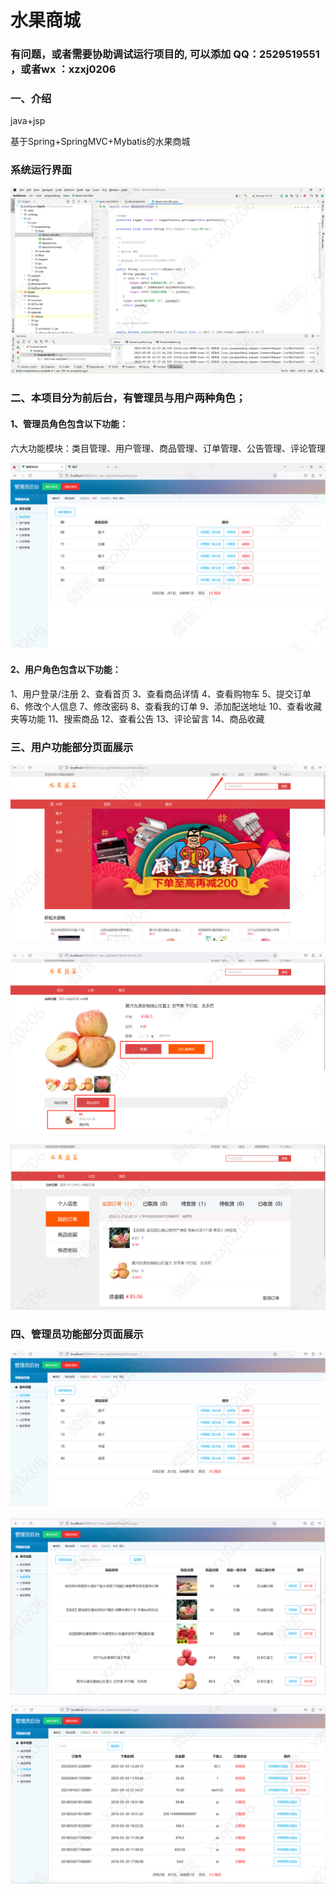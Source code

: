 # 水果商城

### 有问题，或者需要协助调试运行项目的, 可以添加 QQ：2529519551 ，或者wx ：xzxj0206



### 一、介绍
java+jsp

基于Spring+SpringMVC+Mybatis的水果商城

### 系统运行界面

![img_1.png](imgs/img_1.png)

### 二、本项目分为前后台，有管理员与用户两种角色；
#### 1、管理员角色包含以下功能：
六大功能模块：类目管理、用户管理、商品管理、订单管理、公告管理、评论管理

![img_2.png](imgs/img_2.png)

#### 2、用户角色包含以下功能：
1、用户登录/注册 2、查看首页 3、查看商品详情 4、查看购物车 5、提交订单 6、修改个人信息 7、修改密码 8、查看我的订单 9、添加配送地址 10、查看收藏夹等功能 11、搜索商品 12、查看公告 13、评论留言 14、商品收藏

### 三、用户功能部分页面展示

![img_3.png](imgs/img_3.png)

![img_4.png](imgs/img_4.png)


![img_5.png](imgs/img_5.png)

### 四、管理员功能部分页面展示

![img_6.png](imgs/img_6.png)

![img_7.png](imgs/img_7.png)

![img_8.png](imgs/img_8.png)
